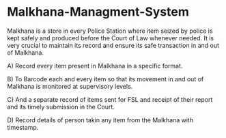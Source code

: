 # Malkhana-Managment-System

Malkhana is a store in every Police Station where item seized by police is kept safely and
produced before the Court of Law whenever needed. It is very crucial to maintain its
record and ensure its safe transaction in and out of Malkhana.

A) Record every item present in Malkhana in a specific format.

B) To Barcode each and every item so that its movement in and out of Malkhana is
monitored at supervisory levels.

C) And a separate record of items sent for FSL and receipt of their report and its timely
submission in the Court.

D) Record details of person takin any item from the Malkhana with timestamp.
